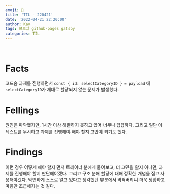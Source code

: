 ```yaml
---
emoji: 🤔
title: 'TIL - 220421'
date: '2022-04-21 22:20:00'
author: Kay
tags: 블로그 github-pages gatsby
categories: TIL
---
```


<br>

# Facts
코드숨 과제를 진행하면서 `const { id: selectCategoryID } = payload` 에 `selectCategoryID`가 제대로 할당되지 않는 문제가 발생했다.

# Fellings
원인은 파악했지만, 1시간 이상 해결하지 못하고 있어 너무나 답답하다. 그리고 일단 이 테스트를 무시하고 과제를 진행해야 해야 할지 고민이 되기도 했다.

# Findings
이런 경우 어떻게 해야 할지 먼저 트레이너 분에게 물어보고, 더 고민을 할지 아니면, 과제를 진행해야 할지 판단해야겠다.
그리고 구조 분해 할당에 대해 정확한 개념을 집고 사용해야겠다. 막연하게 스스로 알고 있다고 생각했던 부분에서 막혀버리니 더욱 당황하고 마음만 조급해지는 것 같다.

<br>
